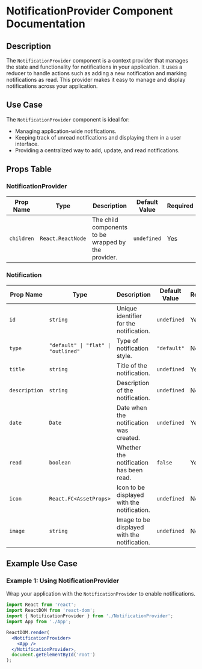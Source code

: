 # NotificationProvider Component Documentation

## Description
The `NotificationProvider` component is a context provider that manages the state and functionality for notifications in your application. It uses a reducer to handle actions such as adding a new notification and marking notifications as read. This provider makes it easy to manage and display notifications across your application.

## Use Case
The `NotificationProvider` component is ideal for:
- Managing application-wide notifications.
- Keeping track of unread notifications and displaying them in a user interface.
- Providing a centralized way to add, update, and read notifications.

## Props Table

### NotificationProvider
| Prop Name  | Type               | Description                               | Default Value | Required |
|------------|--------------------|-------------------------------------------|---------------|----------|
| `children` | `React.ReactNode`  | The child components to be wrapped by the provider. | `undefined`   | Yes      |

### Notification
| Prop Name   | Type                           | Description                                                         | Default Value | Required |
|-------------|--------------------------------|---------------------------------------------------------------------|---------------|----------|
| `id`        | `string`                       | Unique identifier for the notification.                             | `undefined`   | Yes      |
| `type`      | `"default" \| "flat" \| "outlined"`| Type of notification style.                                       | `"default"`   | No       |
| `title`     | `string`                       | Title of the notification.                                          | `undefined`   | Yes      |
| `description`| `string`                      | Description of the notification.                                    | `undefined`   | No       |
| `date`      | `Date`                         | Date when the notification was created.                             | `undefined`   | Yes      |
| `read`      | `boolean`                      | Whether the notification has been read.                             | `false`       | Yes      |
| `icon`      | `React.FC<AssetProps>`         | Icon to be displayed with the notification.                         | `undefined`   | No       |
| `image`     | `string`                       | Image to be displayed with the notification.                        | `undefined`   | No       |

## Example Use Case

### Example 1: Using NotificationProvider
Wrap your application with the `NotificationProvider` to enable notifications.
```jsx
import React from 'react';
import ReactDOM from 'react-dom';
import { NotificationProvider } from './NotificationProvider';
import App from './App';

ReactDOM.render(
  <NotificationProvider>
    <App />
  </NotificationProvider>,
  document.getElementById('root')
);
```